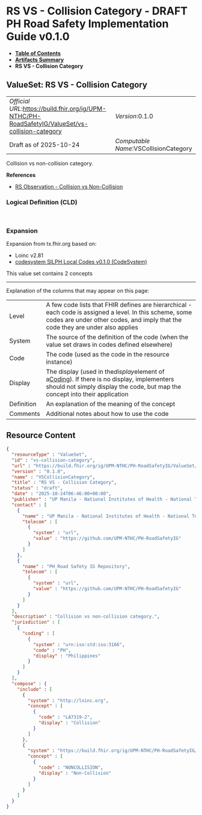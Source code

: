 # RS VS - Collision Category - DRAFT PH Road Safety Implementation Guide v0.1.0

* [**Table of Contents**](toc.md)
* [**Artifacts Summary**](artifacts.md)
* **RS VS - Collision Category**

## ValueSet: RS VS - Collision Category 

| | |
| :--- | :--- |
| *Official URL*:https://build.fhir.org/ig/UPM-NTHC/PH-RoadSafetyIG/ValueSet/vs-collision-category | *Version*:0.1.0 |
| Draft as of 2025-10-24 | *Computable Name*:VSCollisionCategory |

 
Collision vs non-collision category. 

 **References** 

* [RS Observation - Collision vs Non-Collision](StructureDefinition-rs-observation-collision-vs-noncollision.md)

### Logical Definition (CLD)

 

### Expansion

Expansion from tx.fhir.org based on:

* Loinc v2.81
* [codesystem SILPH Local Codes v0.1.0 (CodeSystem)](CodeSystem-cs-silph.md)

This value set contains 2 concepts

-------

 Explanation of the columns that may appear on this page: 

| | |
| :--- | :--- |
| Level | A few code lists that FHIR defines are hierarchical - each code is assigned a level. In this scheme, some codes are under other codes, and imply that the code they are under also applies |
| System | The source of the definition of the code (when the value set draws in codes defined elsewhere) |
| Code | The code (used as the code in the resource instance) |
| Display | The display (used in the*display*element of a[Coding](http://hl7.org/fhir/R4/datatypes.html#Coding)). If there is no display, implementers should not simply display the code, but map the concept into their application |
| Definition | An explanation of the meaning of the concept |
| Comments | Additional notes about how to use the code |



## Resource Content

```json
{
  "resourceType" : "ValueSet",
  "id" : "vs-collision-category",
  "url" : "https://build.fhir.org/ig/UPM-NTHC/PH-RoadSafetyIG/ValueSet/vs-collision-category",
  "version" : "0.1.0",
  "name" : "VSCollisionCategory",
  "title" : "RS VS - Collision Category",
  "status" : "draft",
  "date" : "2025-10-24T06:46:00+00:00",
  "publisher" : "UP Manila - National Institutes of Health - National Telehealth Center",
  "contact" : [
    {
      "name" : "UP Manila - National Institutes of Health - National Telehealth Center",
      "telecom" : [
        {
          "system" : "url",
          "value" : "https://github.com/UPM-NTHC/PH-RoadSafetyIG"
        }
      ]
    },
    {
      "name" : "PH Road Safety IG Repository",
      "telecom" : [
        {
          "system" : "url",
          "value" : "https://github.com/UPM-NTHC/PH-RoadSafetyIG"
        }
      ]
    }
  ],
  "description" : "Collision vs non-collision category.",
  "jurisdiction" : [
    {
      "coding" : [
        {
          "system" : "urn:iso:std:iso:3166",
          "code" : "PH",
          "display" : "Philippines"
        }
      ]
    }
  ],
  "compose" : {
    "include" : [
      {
        "system" : "http://loinc.org",
        "concept" : [
          {
            "code" : "LA7319-2",
            "display" : "Collision"
          }
        ]
      },
      {
        "system" : "https://build.fhir.org/ig/UPM-NTHC/PH-RoadSafetyIG/CodeSystem/cs-silph",
        "concept" : [
          {
            "code" : "NONCOLLISION",
            "display" : "Non-Collision"
          }
        ]
      }
    ]
  }
}

```
